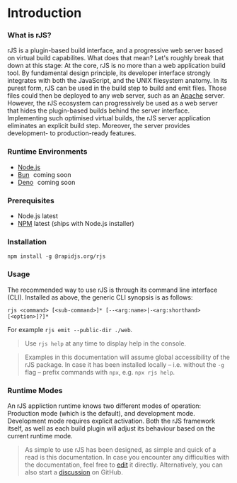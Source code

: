 # Introduction

### What is rJS?

rJS is a plugin-based build interface, and a progressive web server based on virtual build capabilites. What does that mean? Let's roughly break that down at this stage: At the core, rJS is no more than a web application build tool. By fundamental design principle, its developer interface strongly integrates with both the JavaScript, and the UNIX filesystem anatomy. In its purest form, rJS can be used in the build step to build and emit files. Those files could then be deployed to any web server, such as an [Apache](https://httpd.apache.org) server. However, the rJS ecosystem can progressively be used as a web server that hides the plugin-based builds behind the server interface. Implementing such optimised virtual builds, the rJS server application eliminates an explicit build step. Moreover, the server provides development- to production-ready features.

### Runtime Environments

- [Node.js](https://nodejs.org)
- [Bun](https://bun.sh) &hairsp; <span class="badge">coming soon</span>
- [Deno](https://deno.com) &hairsp; <span class="badge">coming soon</span>

### Prerequisites

- Node.js latest
- [NPM](https://npmjs.com) latest (ships with Node.js installer)

### Installation

``` console
npm install -g @rapidjs.org/rjs
```

### Usage

The recommended way to use rJS is through its command line interface (CLI). Installed as above, the generic CLI synopsis is as follows:

``` console
rjs <command> [<sub-command>]* [--<arg:name>|-<arg:shorthand> [<option>]?]*
```

For example `rjs emit --public-dir ./web`.

> Use `rjs help` at any time to display help in the console.

> Examples in this documentation will assume global accessibility of the rJS package. In case it has been installed locally – i.e. without the `-g` flag – prefix commands with `npx`, e.g. `npx rjs help`.

### Runtime Modes

An rJS appliction runtime knows two different modes of operation: Production mode (which is the default), and development mode. Development mode requires explicit activation. Both the rJS framework itself, as well as each build plugin will adjust its behaviour based on the current runtime mode.

> As simple to use rJS has been designed, as simple and quick of a read is this documentation. In case you encounter any difficulties with the documentation, feel free to [edit](https://github.com/rapidjs-org/documentation) it directly. Alternatively, you can also start a [discussion](https://github.com/rapidjs-org/rJS/discussions) on GitHub.
